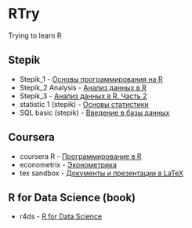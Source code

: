 # RTry
Trying to learn R

## Stepik
* Stepik_1 - [Основы программирования на R](https://stepik.org/course/497)
* Stepik_2 Analysis - [Анализ данных в R](https://stepik.org/course/129)
* Stepik_3 - [Анализ данных в R. Часть 2](https://stepik.org/course/724)
* statistic 1 (stepik) - [Основы статистики](https://stepik.org/course/76)
* SQL basic (stepik) - [Введение в базы данных](https://stepik.org/course/551)

## Coursera
* coursera R - [Программирование в R](https://www.coursera.org/learn/r-programming/home/welcome)
* econometrix - [Эконометрика](https://www.coursera.org/learn/ekonometrika/home/welcome)
* tex sandbox - [Документы и презентации в LaTeX](https://www.coursera.org/learn/latex/home/welcome)

## R for Data Science (book)
* r4ds - [R for Data Science](http://r4ds.had.co.nz/)